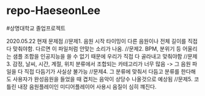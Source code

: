 # repo-HaeseonLee
#상명대학교 졸업프로젝트

2020.05.22 현재 문제점
        //문제1. 음원 시작 타이밍이 다른 음원이나 전체 길이를 직접 다 맞춰야함. 다르면 이 파일처럼 안맞는 소리가 나옴.
        //문제2. BPM, 분위기 등 어울리는 샘플 조합을 인공지능을 쓸 수 없기 때문에 우리가 직접 다 골라내고 맞춰야함
        //문제3. 감정, 날씨, 시간, 계절, 위치 분류에서 조합되는 카테고리가 너무 많음 -> 그 음원 파일을 다 직접 다듬기가 사실상 불가능
        //문제4. 그 분류에 맞춰서 다듬고 분류를 한다해도 사용자가 완성음원을 들었을 때 겹치는 음악이 상당수 나올것으로 예상됨
        //문제5. 코틀린 내장 음원플레이인 미디어플레이어 사용시 음질이 심히 꺠진다.
